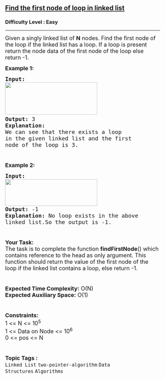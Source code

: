 <h2><a href="https://www.geeksforgeeks.org/problems/find-the-first-node-of-loop-in-linked-list--170645/1?page=1&category=Linked%20List&status=unsolved&sortBy=submissions">Find the first node of loop in linked list</a></h2><h3>Difficulty Level : Easy</h3><hr><div class="problems_problem_content__Xm_eO"><p><span style="font-size:18px">Given a singly linked list of&nbsp;<strong>N</strong>&nbsp;nodes. Find the first node of the loop if the&nbsp;linked list has a loop. If a loop is present return the node data of the&nbsp;first node of the loop else return -1.</span></p>

<p><span style="font-size:18px"><strong>Example 1:</strong></span></p>

<pre><span style="font-size:18px"><strong>Input:</strong></span>
<span style="font-size:18px"><img alt="" src="https://media.geeksforgeeks.org/wp-content/uploads/20211123204900/lloop-300x105.jpg" style="height:105px; width:300px"></span><span style="font-size:18px">
<strong>Output: </strong>3</span>
<span style="font-size:18px"><strong>Explanation:
</strong>We can see that there exists a loop 
in the given linked list and the first
node of the loop is 3.</span></pre>

<p>&nbsp;</p>

<p><span style="font-size:18px"><strong>Example 2:</strong></span></p>

<pre><span style="font-size:18px"><strong>Input:</strong></span>
<span style="font-size:18px"><img alt="" src="https://media.geeksforgeeks.org/wp-content/uploads/20211123223611/lloop2-300x87.jpg" style="height:87px; width:300px">
<strong>Output: </strong>-1
<strong>Explanation: </strong>No loop exists in the above
linked list.So the output is -1.</span>
</pre>

<p>&nbsp;</p>

<p><span style="font-size:18px"><strong>Your Task:</strong><br>
The task is to complete the function&nbsp;<strong>findFirstNode</strong>() which contains reference to the head as only argument. This function should return the value of the first node of the loop if the linked list contains a loop, else return -1.</span></p>

<p>&nbsp;</p>

<p><span style="font-size:18px"><strong>Expected Time Complexity:</strong>&nbsp;O(N)<br>
<strong>Expected Auxiliary Space:</strong>&nbsp;O(1)</span></p>

<p>&nbsp;</p>

<p><span style="font-size:18px"><strong>Constraints:</strong><br>
1 &lt;= N &lt;= 10<sup>5</sup></span><br>
<span style="font-size:18px">1 &lt;= Data on Node &lt;= 10<sup>6</sup>&nbsp;<br>
0 &lt;= pos&nbsp;&lt;= N</span></p>
</div><br><p><span style=font-size:18px><strong>Topic Tags : </strong><br><code>Linked List</code>&nbsp;<code>two-pointer-algorithm</code>&nbsp;<code>Data Structures</code>&nbsp;<code>Algorithms</code>&nbsp;